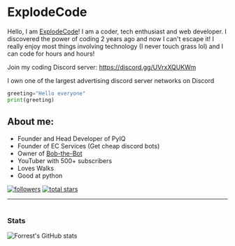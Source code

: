 # ExplodeCode


Hello, I am [ExplodeCode](https://www.youtube.com/channel/UCeorKmBztR5GGfdU4451YJQ)! I am a coder, tech enthusiast and web developer. I discovered the power of coding 2 years ago and now I can't escape it! I really enjoy most things involving technology (I never touch grass lol) and I can code for hours and hours!

Join my coding Discord server: [https://discord.gg/UVrxXQUKWm ](https://discord.gg/UVrxXQUKWm)

I own one of the largest advertising discord server networks on Discord

```python
greeting="Hello everyone"
print(greeting)
```

## About me:
- Founder and Head Developer of PyIQ
- Founder of EC Services (Get cheap discord bots)
- Owner of [Bob-the-Bot](https://github.com/Bob-the-Bot1/Bob-the-Bot)
- YouTuber with 500+ subscribers
- Loves Walks  
- Good at python
<a href="https://discord.com/users/<896814282317131848>">
</a>

  <p align="left">
      <a href="https://github.com/ExplodeC0de?tab=followers">
         <img alt="followers" title="Follow me" src="https://custom-icon-badges.demolab.com/github/followers/ExplodeC0de?color=236ad3&labelColor=1155ba&style=for-the-badge&logo=person-add&label=Follow&logoColor=white"/></a>
      <a href="https://github.com/ExplodeC0de?tab=repositories&sort=stargazers">
         <img alt="total stars" title="Total stars on GitHub" src="https://custom-icon-badges.demolab.com/github/stars/ExplodeC0de?color=55960c&style=for-the-badge&labelColor=488207&logo=star"/></a>
   </p>

---

#

###  Stats

![Forrest's GitHub stats](https://github-readme-stats.vercel.app/api?username=ExplodeC0de&show_icons=true&theme=codeSTACKr)

<!-- ![GitHub Streak](https://streak-stats.demolab.com?user=CattopyTheWeb&theme=codeSTACKr&border_radius=4.5) -->
